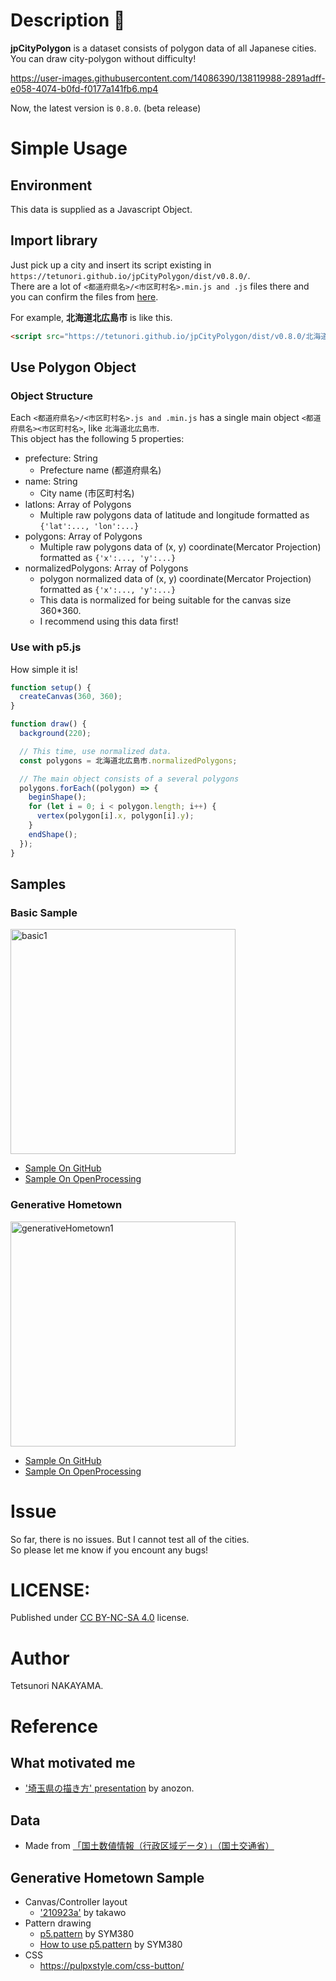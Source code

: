 # Description 🗾

**jpCityPolygon** is a dataset consists of polygon data of all Japanese cities.  
You can draw city-polygon without difficulty!  

https://user-images.githubusercontent.com/14086390/138119988-2891adff-e058-4074-b0fd-f0177a141fb6.mp4

Now, the latest version is `0.8.0`. (beta release)  

# Simple Usage
## Environment 
This data is supplied as a Javascript Object.

## Import library
Just pick up a city and insert its script existing in `https://tetunori.github.io/jpCityPolygon/dist/v0.8.0/`.  
There are a lot of `<都道府県名>/<市区町村名>.min.js and .js` files there and you can confirm the files from [here](https://github.com/tetunori/jpCityPolygon/tree/main/dist/v0.8.0).

For example, **北海道北広島市** is like this.  
```html 
<script src="https://tetunori.github.io/jpCityPolygon/dist/v0.8.0/北海道/北広島市.min.js"></script>
```

## Use Polygon Object
### Object Structure
Each `<都道府県名>/<市区町村名>.js and .min.js` has a single main object `<都道府県名><市区町村名>`, like `北海道北広島市`.  
This object has the following 5 properties:  
- prefecture: String
  - Prefecture name (都道府県名)
- name: String
  - City name (市区町村名)
- latlons: Array of Polygons
  - Multiple raw polygons data of latitude and longitude formatted as `{'lat':..., 'lon':...}`
- polygons: Array of Polygons
  - Multiple raw polygons data of (x, y) coordinate(Mercator Projection) formatted as `{'x':..., 'y':...}`
- normalizedPolygons: Array of Polygons
  - polygon normalized data of (x, y) coordinate(Mercator Projection) formatted as `{'x':..., 'y':...}`
  - This data is normalized for being suitable for the canvas size 360*360. 
  - I recommend using this data first!

### Use with p5.js
How simple it is!
```javascript
function setup() {
  createCanvas(360, 360);
}

function draw() {
  background(220);

  // This time, use normalized data.
  const polygons = 北海道北広島市.normalizedPolygons;

  // The main object consists of a several polygons
  polygons.forEach((polygon) => {
    beginShape();
    for (let i = 0; i < polygon.length; i++) {
      vertex(polygon[i].x, polygon[i].y);
    }
    endShape();
  });
}
```

## Samples 
### Basic Sample

<img src="https://tetunori.github.io/jpCityPolygon/images/basic1.png" alt="basic1" width="360px">  

 - [Sample On GitHub](https://tetunori.github.io/jpCityPolygon/sample/basic/)
 - [Sample On OpenProcessing](https://openprocessing.org/sketch/1316557)

### Generative Hometown
<img src="https://tetunori.github.io/jpCityPolygon/images/generativeHometown1.png" alt="generativeHometown1" width="360px">  

 - [Sample On GitHub](https://tetunori.github.io/jpCityPolygon/sample/generativeHometown/)
 - [Sample On OpenProcessing](https://openprocessing.org/sketch/1316562)

# Issue
So far, there is no issues. But I cannot test all of the cities.  
So please let me know if you encount any bugs!

# LICENSE:
Published under [CC BY-NC-SA 4.0](https://creativecommons.org/licenses/by-nc-sa/4.0/) license.

# Author
Tetsunori NAKAYAMA.

# Reference
## What motivated me
- ['埼玉県の描き方' presentation](https://docs.google.com/presentation/d/1VgaI-CEZAcnpSP6yLlsxVNamHRQD64apeQsP0_mikEU/edit?usp=sharing) by anozon.

## Data
- Made from [「国土数値情報（行政区域データ）」（国土交通省）](https://nlftp.mlit.go.jp/ksj/gml/datalist/KsjTmplt-N03-v2_3.html)

## Generative Hometown Sample
- Canvas/Controller layout
  - ['210923a'](https://openprocessing.org/sketch/1275637) by takawo
- Pattern drawing
  - [p5.pattern](https://github.com/SYM380/p5.pattern) by SYM380
  - [How to use p5.pattern](https://openprocessing.org/sketch/1278485) by SYM380
- CSS
  - https://pulpxstyle.com/css-button/
